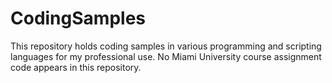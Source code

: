 # CodingSamples
This repository holds coding samples in various programming and scripting languages for my professional use. No Miami University course assignment code appears in this repository.
